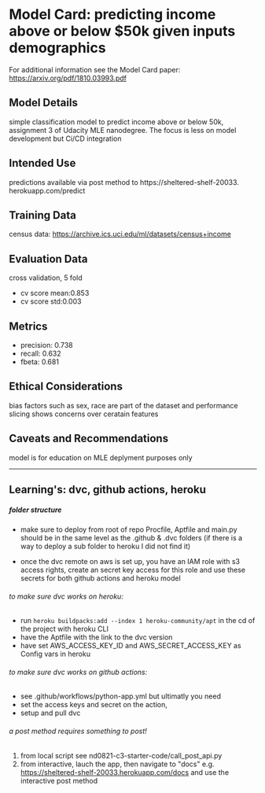 # Model Card: predicting income above or below $50k given inputs demographics

For additional information see the Model Card paper: https://arxiv.org/pdf/1810.03993.pdf

## Model Details
simple classification model to predict income above or below 50k, assignment 
3 of Udacity MLE nanodegree. The focus is less on model development but 
Ci/CD integration

## Intended Use
predictions available via post method to https://sheltered-shelf-20033.
herokuapp.com/predict

## Training Data
census data: https://archive.ics.uci.edu/ml/datasets/census+income

## Evaluation Data
cross validation, 5 fold
- cv score mean:0.853
- cv score std:0.003

## Metrics
- precision: 0.738
- recall: 0.632
- fbeta: 0.681

## Ethical Considerations
bias factors such as sex, race are part of the dataset and performance 
slicing shows concerns over ceratain features

## Caveats and Recommendations
model is for education on MLE deplyment purposes only

-----
## Learning's: dvc, github actions, heroku

##### folder structure
- make sure to deploy from root of repo Procfile, Aptfile and main.py should 
  be in the same level as the .github & .dvc folders (if there is a way to 
  deploy a sub folder to heroku I did not find it)
  

- once the dvc remote on aws is set up, you have an IAM role with s3 access 
  rights, create an secret key access for this role and use these secrets 
  for both github actions and heroku model
  
###### to make sure dvc works on heroku:
-  run `heroku buildpacks:add --index 1 heroku-community/apt` in the cd of 
  the project with heroku CLI
- have the Aptfile with the link to the dvc version
- have set AWS_ACCESS_KEY_ID and AWS_SECRET_ACCESS_KEY as Config vars in heroku

###### to make sure dvc works on github actions:
- see .github/workflows/python-app.yml but ultimatly you need
- set the access keys and secret on the action, 
- setup and pull dvc

###### a post method requires something to post!
1. from local script see nd0821-c3-starter-code/call_post_api.py
2. from interactive, lauch the app, then navigate to "docs" e.g.
   https://sheltered-shelf-20033.herokuapp.com/docs and use the interactive post method
